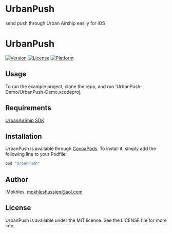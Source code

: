 # UrbanPush
send push through Urban Airship easily for iOS

# UrbanPush

[![Version](https://img.shields.io/cocoapods/v/UrbanPush.svg?style=flat)](http://cocoapods.org/pods/UrbanPush)
[![License](https://img.shields.io/cocoapods/l/UrbanPush.svg?style=flat)](http://cocoapods.org/pods/UrbanPush)
[![Platform](https://img.shields.io/cocoapods/p/UrbanPush.svg?style=flat)](http://cocoapods.org/pods/UrbanPush)

## Usage

To run the example project, clone the repo, and run 'UrbanPush-Demo/UrbanPush-Demo.xcodeproj.

## Requirements
[UrbanAirShip SDK](http://www.urbanairship.com)

## Installation

UrbanPush is available through [CocoaPods](http://cocoapods.org). To install
it, simply add the following line to your Podfile:

```ruby
pod "UrbanPush"
```

## Author

iMokhles, mokhleshussien@aol.com

## License

UrbanPush is available under the MIT license. See the LICENSE file for more info.
